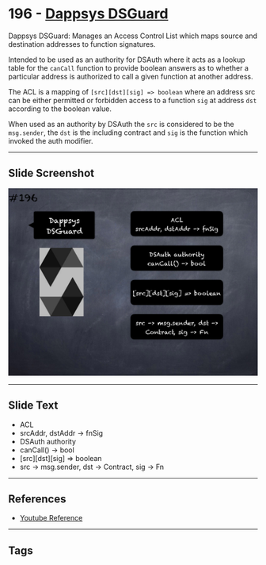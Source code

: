 # 196 - [Dappsys DSGuard](Dappsys%20DSGuard.md)
Dappsys DSGuard: Manages an Access Control List which maps source and destination addresses to function signatures. 

Intended to be used as an authority for DSAuth where it acts as a lookup table for the `canCall` function to provide boolean answers as to whether a particular address is authorized to call a given function at another address. 

The ACL is a mapping of `[src][dst][sig] => boolean` where an address src can be either permitted or forbidden access to a function `sig` at address `dst` according to the boolean value. 

When used as an authority by DSAuth the `src` is considered to be the `msg.sender`, the `dst` is the including contract and `sig` is the function which invoked the auth modifier.
___
## Slide Screenshot
![196.png](../../images/solidity201/196.png)
___
## Slide Text
- ACL
- srcAddr, dstAddr -> fnSig
- DSAuth authority
- canCall() -> bool
- [src][dst][sig] => boolean
- src -> msg.sender, dst -> Contract, sig -> Fn
___
## References
- [Youtube Reference](https://youtu.be/0kx8M4u5980?t=1245)
___
## Tags